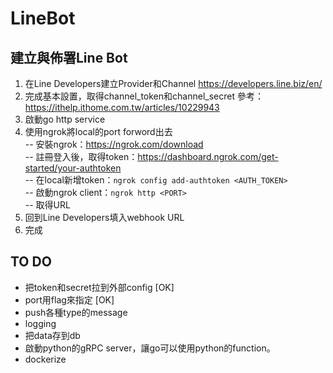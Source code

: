 # LineBot

## 建立與佈署Line Bot
1. 在Line Developers建立Provider和Channel
https://developers.line.biz/en/
2. 完成基本設置，取得channel_token和channel_secret
參考：https://ithelp.ithome.com.tw/articles/10229943
3. 啟動go http service
4. 使用ngrok將local的port forword出去  
-- 安裝ngrok：https://ngrok.com/download  
-- 註冊登入後，取得token：https://dashboard.ngrok.com/get-started/your-authtoken  
-- 在local新增token：`ngrok config add-authtoken <AUTH_TOKEN>`  
-- 啟動ngrok client：`ngrok http <PORT>`  
-- 取得URL  
5. 回到Line Developers填入webhook URL
6. 完成

## TO DO
- 把token和secret拉到外部config [OK]
- port用flag來指定 [OK]
- push各種type的message
- logging
- 把data存到db
- 啟動python的gRPC server，讓go可以使用python的function。
- dockerize
